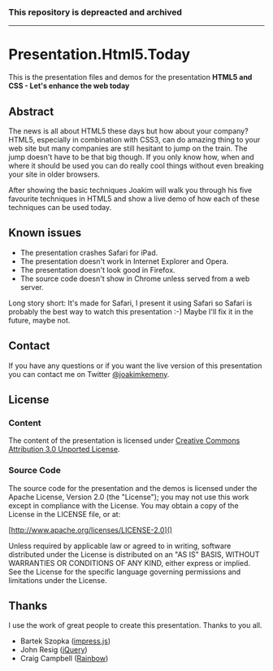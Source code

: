### This repository is depreacted and archived

---

# Presentation.Html5.Today

This is the presentation files and demos for the presentation **HTML5 and CSS - Let's enhance the
web today**

## Abstract

The news is all about HTML5 these days but how about your company? HTML5, especially in combination
with CSS3, can do amazing thing to your web site but many companies are still hesitant to jump on
the train. The jump doesn't have to be that big though. If you only know how, when and where it
should be used you can do really cool things without even breaking your site in older browsers.

After showing the basic techniques Joakim will walk you through his five favourite techniques in
HTML5 and show a live demo of how each of these techniques can be used today.

## Known issues

* The presentation crashes Safari for iPad.
* The presentation doesn't work in Internet Explorer and Opera.
* The presentation doesn't look good in Firefox.
* The source code doesn't show in Chrome unless served from a web server.

Long story short: It's made for Safari, I present it using Safari so Safari is probably the best
way to watch this presentation :-) Maybe I'll fix it in the future, maybe not.

## Contact

If you have any questions or if you want the live version of this presentation you can contact me on
Twitter [@joakimkemeny](http://twitter.com/joakimkemeny).

## License

### Content

The content of the presentation is licensed under
[Creative Commons Attribution 3.0 Unported License](http://creativecommons.org/licenses/by/3.0/).

### Source Code

The source code for the presentation and the demos is licensed under the Apache License,
Version 2.0 (the "License"); you may not use this work except in compliance with the License.
You may obtain a copy of the License in the LICENSE file, or at:

[http://www.apache.org/licenses/LICENSE-2.0]()

Unless required by applicable law or agreed to in writing, software distributed under the License
is distributed on an "AS IS" BASIS, WITHOUT WARRANTIES OR CONDITIONS OF ANY KIND, either express or
implied. See the License for the specific language governing permissions and limitations under
the License.

## Thanks

I use the work of great people to create this presentation. Thanks to you all.

* Bartek Szopka ([impress.js](http://bartaz.github.com/impress.js))
* John Resig ([jQuery](http://jquery.com))
* Craig Campbell ([Rainbow](http://rainbowco.de))
